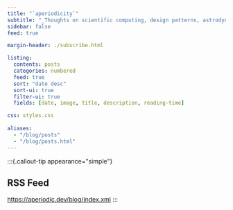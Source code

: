 ```yaml
---
title: "`aperiodicity`"
subtitle: "_Thoughts on scientific computing, design patterns, astrodynamics, & controls._"
sidebar: false
feed: true

margin-header: ./subscribe.html

listing:
  contents: posts
  categories: numbered
  feed: true
  sort: "date desc"
  sort-ui: true
  filter-ui: true
  fields: [date, image, title, description, reading-time]

css: styles.css
  
aliases:
  - "/blog/posts"
  - "/blog/posts.html"
---
```


:::{.callout-tip appearance="simple"}
## RSS Feed
<https://aperiodic.dev/blog/index.xml>
:::
